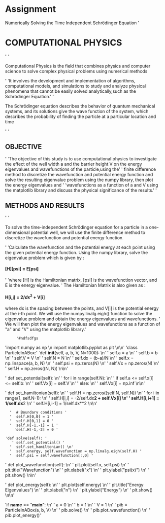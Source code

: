 # Assignment
Numerically Solving the Time Independent Schrödinger Equation
'<h1>COMPUTATIONAL PHYSICS</h1>'
             '<p>Computational Physics is the field that combines physics and computer science to solve complex physical problems using numerical methods</p>'
             'It involves the development and implementation of algorithms, computational models, and simulations to study and analyze physical phenomena that cannot be easily solved analytically,such as the Schrödinger Equation.'
             '<p>The Schrödinger equation describes the behavior of quantum mechanical systems, and its solutions give the wave function of the system, which describes the probability of finding the particle at a particular location and time</p>'
             '<h2>OBJECTIVE</h2>'
            'The objective of this study is to use computational physics to investigate the effect of the well width a and the barrier height V on the energy eigenvalues and wavefunctions of the particle,using the'
            ' finite difference method to discretize the wavefunction and potential energy function and solve the resulting eigenvalue problem using the numpy library, then plot the energy eigenvalues and '
            'wavefunctions as a function of a and V using the matplotlib library and discuss the physical significance of the results.'
            '<h2>METHODS AND RESULTS</h2>'
             '<p>To solve the time-independent Schrödinger equation for a particle in a one-dimensional potential well, we will use the finite difference method to discretize the wavefunction and potential energy function.</p>'
            'Calculate the wavefunction and the potential energy at each point using the given potential energy function. Using the numpy library, solve the eigenvalue problem which is given by : <h4>[H][psi] = E[psi]</h4>'
            'where [H] is the Hamiltonian matrix, [psi] is the wavefunction vector, and E is the energy eigenvalue. '
            The Hamiltonian Matrix is also given as : <h4>H[i,j] = 2/$dx^2$ + V[i]</h4> where dx is the spacing between the points, and V[i] is the potential energy at the i-th point.
 We will use the numpy.linalg.eigh() function to solve the eigenvalue problem and obtain the energy eigenvalues and wavefunctions. '
 We will then plot the energy eigenvalues and wavefunctions as a function of "a" and "V" using the matplotlib library.'
         
         '#ndfsdfgs
'import numpy as np \n import matplotlib.pyplot as plt \n\n'
'class ParticleInABox:'
    'def __init__(self, a, b, V, N=1000): \n'
      '  self.a = a \n'
       ' self.b = b \n'
       ' self.V = V \n'
       ' self.N = N \n'
       ' self.dx = (b-a)/N \n'
       ' self.x = np.linspace(a, b, N) \n'
       ' self.psi = np.zeros(N) \n'
       ' self.Vx = np.zeros(N) \n'
       ' self.H = np.zeros((N, N)) \n\n'

   ' def set_potential(self): \n'
       ' for i in range(self.N): \n'
           ' if self.a <= self.x[i] <= self.b: \n'
               ' self.Vx[i] = self.V \n'
           ' else: \n'
            '    self.Vx[i] = np.inf \n\n'

   ' def set_hamiltonian(self): \n'
      '  self.H = np.zeros((self.N, self.N)) \n'
      '  for i in range(1, self.N-1): \n'
       '     self.H[i,i] = -2/self.dx**2 + self.Vx[i] \n'
       '     self.H[i,i+1] = 1/self.dx**2 \n'
       '     self.H[i,i-1] = 1/self.dx**2 \n\n'

      '  # Boundary conditions '
      '  self.H[0,0] = 1 '
      '  self.H[0,1] = 0 '
      '  self.H[-1,-1] = 1 '
        'self.H[-1,-2] = 0 '

    'def solve(self): '
       ' self.set_potential() '
      '  self.set_hamiltonian() \n'
      '  self.energy, self.wavefunction = np.linalg.eigh(self.H) '
      '  self.psi = self.wavefunction[:,0] '

   ' def plot_wavefunction(self): \n'
   '     plt.plot(self.x, self.psi) \n'
   '     plt.title("Wavefunction") \n'
   '     plt.xlabel("x") \n'
   '     plt.ylabel("psi(x)") \n'
   '     plt.show() \n\n'

   ' def plot_energy(self): \n'
   '     plt.plot(self.energy) \n'
   '     plt.title("Energy Eigenvalues") \n'
   '     plt.xlabel("n") \n'
   '     plt.ylabel("Energy") \n'
   '     plt.show() \n\n'

'if __name__ == "__main__": \n'
 '   a = 0 \n'
 '   b = 1 \n'
 '   V = 1 \n'
 '   pib = ParticleInABox(a, b, V) \n'
 '   pib.solve() \n'
 '   pib.plot_wavefunction() \n'
 '   pib.plot_energy()'
            
            
